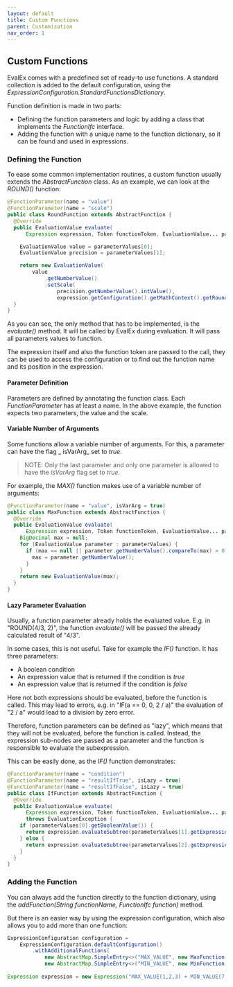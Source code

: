 ```yaml
---
layout: default
title: Custom Functions
parent: Customization
nav_order: 1
---
```


## Custom Functions

EvalEx comes with a predefined set of ready-to use functions.
A standard collection is added to the default configuration, using the
_ExpressionConfiguration.StandardFunctionsDictionary_.

Function definition is made in two parts:

- Defining the function parameters and logic by adding a class that implements the _FunctionIfc_
  interface.
- Adding the function with a unique name to the function dictionary, so it can be found and used in
  expressions.

### Defining the Function

To ease some common implementation routines, a custom function usually extends the
_AbstractFunction_ class.
As an example, we can look at the _ROUND()_ function:

```java
@FunctionParameter(name = "value")
@FunctionParameter(name = "scale")
public class RoundFunction extends AbstractFunction {
  @Override
  public EvaluationValue evaluate(
      Expression expression, Token functionToken, EvaluationValue... parameterValues) {

    EvaluationValue value = parameterValues[0];
    EvaluationValue precision = parameterValues[1];

    return new EvaluationValue(
        value
            .getNumberValue()
            .setScale(
                precision.getNumberValue().intValue(),
                expression.getConfiguration().getMathContext().getRoundingMode()));
  }
}
```

As you can see, the only method that has to be implemented, is the _evaluate()_ method. It will be
called by EvalEx during evaluation. It will pass all parameters values to function.

The expression itself and also the function token are passed to the call, they can be used to
access the configuration or to find out the function name and its position in the expression.

#### Parameter Definition

Parameters are defined by annotating the function class. Each _FunctionParameter_ has at least a
name.
In the above example, the function expects two parameters, the value and the scale.

#### Variable Number of Arguments

Some functions allow a variable number of arguments. For this, a parameter can have the flag _
isVarArg_ set to _true_.

> NOTE: Only the last parameter and only one parameter is allowed to have the _isVarArg_ flag set
> to _true_.

For example, the _MAX()_ function makes use of a variable number of arguments:

```java
@FunctionParameter(name = "value", isVarArg = true)
public class MaxFunction extends AbstractFunction {
  @Override
  public EvaluationValue evaluate(
      Expression expression, Token functionToken, EvaluationValue... parameterValues) {
    BigDecimal max = null;
    for (EvaluationValue parameter : parameterValues) {
      if (max == null || parameter.getNumberValue().compareTo(max) > 0) {
        max = parameter.getNumberValue();
      }
    }
    return new EvaluationValue(max);
  }
}
```

#### Lazy Parameter Evaluation

Usually, a function parameter already holds the evaluated value. E.g. in "ROUND(4/3, 2)", the
function _evaluate()_ will be passed the already calculated result of "4/3".

In some cases, this is not useful. Take for example the _IF()_ function. It has three parameters:

- A boolean condition
- An expression value that is returned if the condition is _true_
- An expression value that is returned if the condition is _false_

Here not both expressions should be evaluated, before the function is called. This may lead to
errors, e.g. in "IF(a == 0, 0, 2 / a)" the evaluation of "2 / a" would lead to a division by zero
error.

Therefore, function parameters can be defined as "lazy", which means that they will not be
evaluated, before the function is called. Instead, the expression sub-nodes are passed as a
parameter and the function is responsible to evaluate the subexpression.

This can be easily done, as the _IF()_ function demonstrates:

```java
@FunctionParameter(name = "condition")
@FunctionParameter(name = "resultIfTrue", isLazy = true)
@FunctionParameter(name = "resultIfFalse", isLazy = true)
public class IfFunction extends AbstractFunction {
  @Override
  public EvaluationValue evaluate(
      Expression expression, Token functionToken, EvaluationValue... parameterValues)
      throws EvaluationException {
    if (parameterValues[0].getBooleanValue()) {
      return expression.evaluateSubtree(parameterValues[1].getExpressionNode());
    } else {
      return expression.evaluateSubtree(parameterValues[2].getExpressionNode());
    }
  }
}
```

### Adding the Function

You can always add the function directly to the function dictionary, using the
_addFunction(String functionName, FunctionIfc function)_ method.

But there is an easier way by using the expression configuration, which also allows you to add more
than one function:

```java
ExpressionConfiguration configuration =
    ExpressionConfiguration.defaultConfiguration()
        .withAdditionalFunctions(
            new AbstractMap.SimpleEntry<>("MAX_VALUE", new MaxFunction()),
            new AbstractMap.SimpleEntry<>("MIN_VALUE", new MinFunction()));
    
Expression expression = new Expression("MAX_VALUE(1,2,3) + MIN_VALUE(7,8,9)");
```
